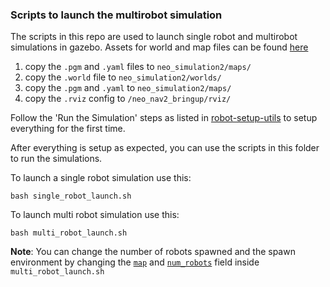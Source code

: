 ### Scripts to launch the multirobot simulation

The scripts in this repo are used to launch single robot and multirobot simulations in gazebo.
Assets for world and map files can be found [here](https://github.com/DockDockGo/robot-setup-tool/tree/ros2/world_files)

1. copy the `.pgm` and `.yaml` files to `neo_simulation2/maps/`
2. copy the `.world` file to `neo_simulation2/worlds/`
3. copy the `.pgm` and `.yaml` to `neo_simulation2/maps/`
4. copy the `.rviz` config to `/neo_nav2_bringup/rviz/`

Follow the 'Run the Simulation' steps as listed in [robot-setup-utils](https://github.com/DockDockGo/robot-setup-tool/tree/ros2) to setup everything for the first time.

After everything is setup as expected, you can use the scripts in this folder to run the simulations.

To launch a single robot simulation use this:

```
bash single_robot_launch.sh
```

To launch multi robot simulation use this:

```
bash multi_robot_launch.sh
```

**Note**: You can change the number of robots spawned and the spawn environment by changing the [`map`](https://github.com/DockDockGo/ddg_scripts/blob/d4efecb0f0b07bbca49d0fcee8c18fd4ef24b5d2/multi_robot_launch.sh#L8) and [`num_robots`](https://github.com/DockDockGo/ddg_scripts/blob/d4efecb0f0b07bbca49d0fcee8c18fd4ef24b5d2/multi_robot_launch.sh#LL9C1-L9C1) field inside `multi_robot_launch.sh`
